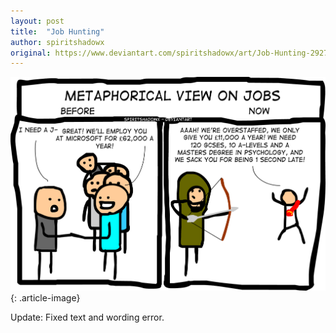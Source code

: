 ```yaml
---
layout: post
title:  "Job Hunting"
author: spiritshadowx
original: https://www.deviantart.com/spiritshadowx/art/Job-Hunting-292782975
---
```


![](/assets/img/2012-03-28.webp)
{: .article-image}

Update: Fixed text and wording error.
